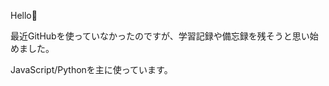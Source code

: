 Hello🦄

最近GitHubを使っていなかったのですが、学習記録や備忘録を残そうと思い始めました。

JavaScript/Pythonを主に使っています。


<!---
HN6039940/HN6039940 is a ✨ special ✨ repository because its `README.md` (this file) appears on your GitHub profile.
You can click the Preview link to take a look at your changes.
--->
